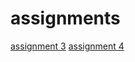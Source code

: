 # assignments

[assignment 3](https://github.com/theodosis23/assignments/blob/master/assignment3%20(3).ipynb)
[assignment 4](https://github.com/theodosis23/assignments/blob/master/assignment4%20(1)%20(2)%20submit%20(3).ipynb)
